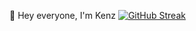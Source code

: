 👋 Hey everyone, I'm Kenz
[![GitHub Streak](https://github-readme-streak-stats.herokuapp.com?user=Kenz&theme=chartreuse-dark)](https://git.io/streak-stats)
